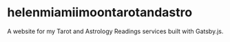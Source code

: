 # helenmiamiimoontarotandastro
A website for my Tarot and Astrology Readings services built with Gatsby.js.
